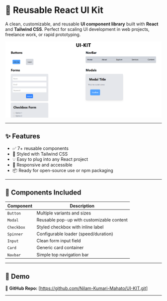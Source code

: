 # 🔧 Reusable React UI Kit

A clean, customizable, and reusable **UI component library** built with **React** and **Tailwind CSS**. Perfect for scaling UI development in web projects, freelance work, or rapid prototyping.

![Banner](./assets/demo1.png)

---

## ✨ Features

- ✅ 7+ reusable components
- 🌈 Styled with Tailwind CSS
- 💡 Easy to plug into any React project
- 🎨 Responsive and accessible
- 📦 Ready for open-source use or npm packaging

---

## 🧩 Components Included

| Component   | Description                          |
|-------------|--------------------------------------|
| `Button`    | Multiple variants and sizes          |
| `Modal`     | Reusable pop-up with customizable content |
| `Checkbox`  | Styled checkbox with inline label    |
| `Spinner`   | Configurable loader (speed/duration) |
| `Input`     | Clean form input field               |
| `Card`      | Generic card container               |
| `Navbar`    | Simple top navigation bar            |


---

## 🚀 Demo

📂 **GitHub Repo:** [https://github.com/Nilam-Kumari-Mahato/UI-KIT.git]

---
